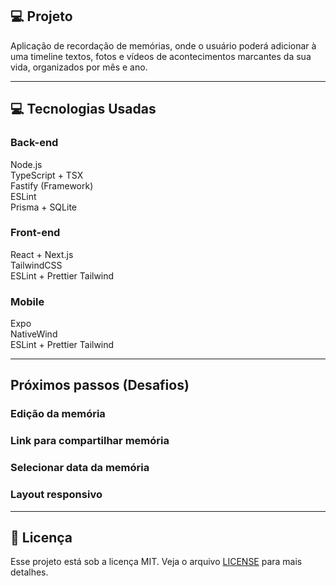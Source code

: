 ## 💻 Projeto

Aplicação de recordação de memórias, onde o usuário poderá adicionar à uma timeline textos, fotos e vídeos de acontecimentos marcantes da sua vida, organizados por mês e ano.

---

## 💻 Tecnologias Usadas

### Back-end

Node.js <br/>
TypeScript + TSX <br/>
Fastify (Framework) <br/>
ESLint <br/>
Prisma + SQLite <br/>

### Front-end

React + Next.js <br/>
TailwindCSS <br/>
ESLint + Prettier Tailwind <br/>

### Mobile

Expo <br/>
NativeWind <br/>
ESLint + Prettier Tailwind <br/>

---

## Próximos passos (Desafios)

### Edição da memória <br/>

### Link para compartilhar memória <br/>

### Selecionar data da memória <br/>

### Layout responsivo

---

## 📝 Licença

Esse projeto está sob a licença MIT. Veja o arquivo [LICENSE](LICENSE) para mais detalhes.
